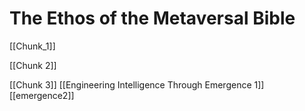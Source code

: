
# The Ethos of the Metaversal Bible

[[Chunk_1]]

[[Chunk 2]]

[[Chunk 3]]
[[Engineering Intelligence Through Emergence 1]]
[[emergence2]]

